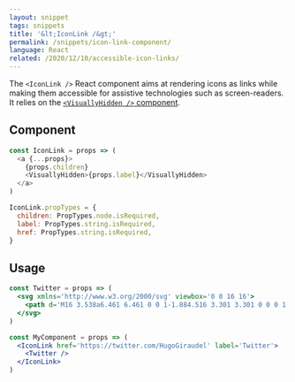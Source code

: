 ```yaml
---
layout: snippet
tags: snippets
title: '&lt;IconLink /&gt;'
permalink: /snippets/icon-link-component/
language: React
related: /2020/12/10/accessible-icon-links/
---
```


The `<IconLink />` React component aims at rendering icons as links while making them accessible for assistive technologies such as screen-readers. It relies on the [`<VisuallyHidden />` component](/snippets/visually-hidden-component/).

## Component

```js
const IconLink = props => (
  <a {...props}>
    {props.children}
    <VisuallyHidden>{props.label}</VisuallyHidden>
  </a>
)

IconLink.propTypes = {
  children: PropTypes.node.isRequired,
  label: PropTypes.string.isRequired,
  href: PropTypes.string.isRequired,
}
```

## Usage

```jsx
const Twitter = props => (
  <svg xmlns='http://www.w3.org/2000/svg' viewbox='0 0 16 16'>
    <path d='M16 3.538a6.461 6.461 0 0 1-1.884.516 3.301 3.301 0 0 0 1.444-1.816 6.607 6.607 0 0 1-2.084.797 3.28 3.28 0 0 0-2.397-1.034 3.28 3.28 0 0 0-3.197 4.028 9.321 9.321 0 0 1-6.766-3.431 3.284 3.284 0 0 0 1.015 4.381A3.301 3.301 0 0 1 .643 6.57v.041A3.283 3.283 0 0 0 3.277 9.83a3.291 3.291 0 0 1-1.485.057 3.293 3.293 0 0 0 3.066 2.281 6.586 6.586 0 0 1-4.862 1.359 9.286 9.286 0 0 0 5.034 1.475c6.037 0 9.341-5.003 9.341-9.341 0-.144-.003-.284-.009-.425a6.59 6.59 0 0 0 1.637-1.697z' />
  </svg>
)

const MyComponent = props => (
  <IconLink href='https://twitter.com/HugoGiraudel' label='Twitter'>
    <Twitter />
  </IconLink>
)
```
